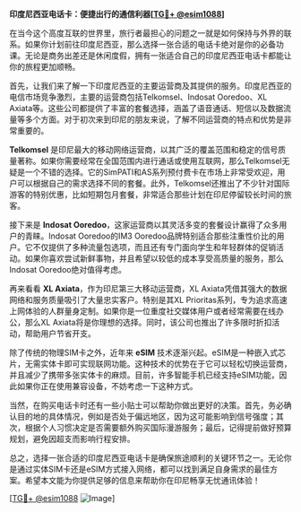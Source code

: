**印度尼西亚电话卡：便捷出行的通信利器[[TG💪+ @esim1088](https://t.me/s/esim1088)]**

在当今这个高度互联的世界里，旅行者最担心的问题之一就是如何保持与外界的联系。如果你计划前往印度尼西亚，那么选择一张合适的电话卡绝对是你的必备功课。无论是商务出差还是休闲度假，拥有一张适合自己的印度尼西亚电话卡都能让你的旅程更加顺畅。

首先，让我们来了解一下印度尼西亚的主要运营商及其提供的服务。印度尼西亚的电信市场竞争激烈，主要的运营商包括Telkomsel、Indosat Ooredoo、XL Axiata等。这些公司都提供了丰富的套餐选择，涵盖了语音通话、短信以及数据流量等多个方面。对于初次来到印尼的朋友来说，了解不同运营商的特点和优势是非常重要的。

**Telkomsel** 是印尼最大的移动网络运营商，以其广泛的覆盖范围和稳定的信号质量著称。如果你需要经常在全国范围内进行通话或使用互联网，那么Telkomsel无疑是一个不错的选择。它的SimPATI和AS系列预付费卡在市场上非常受欢迎，用户可以根据自己的需求选择不同的套餐。此外，Telkomsel还推出了不少针对国际游客的特别优惠，比如短期包月套餐，非常适合那些计划在印尼停留较长时间的旅客。

接下来是 **Indosat Ooredoo**，这家运营商以其灵活多变的套餐设计赢得了众多用户的青睐。Indosat Ooredoo的IM3 Ooredoo品牌特别适合那些注重性价比的用户。它不仅提供了多种流量包选项，而且还有专门面向学生和年轻群体的促销活动。如果你喜欢尝试新鲜事物，并且希望以较低的成本享受高质量的服务，那么Indosat Ooredoo绝对值得考虑。

再来看看 **XL Axiata**，作为印尼第三大移动运营商，XL Axiata凭借其强大的数据网络和服务质量吸引了大量忠实客户。特别是其XL Prioritas系列，专为追求高速上网体验的人群量身定制。如果你是一位重度社交媒体用户或者经常需要在线办公，那么XL Axiata将是你理想的选择。同时，该公司也推出了许多限时折扣活动，帮助用户节省开支。

除了传统的物理SIM卡之外，近年来 **eSIM** 技术逐渐兴起。eSIM是一种嵌入式芯片，无需实体卡即可实现联网功能。这种技术的优势在于它可以轻松切换运营商，并且减少了携带多张实体卡的麻烦。目前，许多智能手机已经支持eSIM功能，因此如果你正在使用兼容设备，不妨考虑一下这种方式。

当然，在购买电话卡时还有一些小贴士可以帮助你做出更好的决策。首先，务必确认目的地的具体情况，例如是否处于偏远地区，因为这可能影响到信号强度；其次，根据个人习惯决定是否需要额外购买国际漫游服务；最后，记得提前做好预算规划，避免因超支而影响行程安排。

总之，选择一张合适的印度尼西亚电话卡是确保旅途顺利的关键环节之一。无论你是通过实体SIM卡还是eSIM方式接入网络，都可以找到满足自身需求的最佳方案。希望本文能为你提供足够的信息来帮助你在印尼畅享无忧通讯体验！

[[TG💪+ @esim1088](https://t.me/s/esim1088) ![Image](https://i.postimg.cc/4NQfJmqS/Snipaste-2025-05-13-00-14-12.png)]